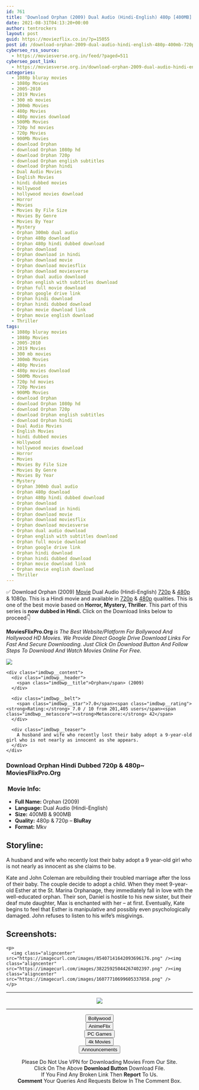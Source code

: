 ```yaml
---
id: 761
title: 'Download Orphan (2009) Dual Audio (Hindi-English) 480p [400MB] || 720p [900MB]'
date: 2021-08-31T04:13:20+00:00
author: tentrockers
layout: post
guid: https://moviezflix.co.in/?p=15055
post id: /download-orphan-2009-dual-audio-hindi-english-480p-400mb-720p-900mb/
cyberseo_rss_source:
  - https://moviesverse.org.in/feed/?paged=511
cyberseo_post_link:
  - https://moviesverse.org.in/download-orphan-2009-dual-audio-hindi-english-480p-400mb-720p-900mb/
categories:
  - 1080p bluray movies
  - 1080p Movies
  - 2005-2010
  - 2019 Movies
  - 300 mb movies
  - 300mb Movies
  - 480p Movies
  - 480p movies download
  - 500Mb Movies
  - 720p hd movies
  - 720p Movies
  - 900Mb Movies
  - download Orphan
  - download Orphan 1080p hd
  - download Orphan 720p
  - download Orphan english subtitles
  - download Orphan hindi
  - Dual Audio Movies
  - English Movies
  - hindi dubbed movies
  - Hollywood
  - hollywood movies download
  - Horror
  - Movies
  - Movies By File Size
  - Movies By Genre
  - Movies By Year
  - Mystery
  - Orphan 300mb dual audio
  - Orphan 480p download
  - Orphan 480p hindi dubbed download
  - Orphan download
  - Orphan download in hindi
  - Orphan download movie
  - Orphan download moviesflix
  - Orphan download moviesverse
  - Orphan dual audio download
  - Orphan english with subtitles download
  - Orphan full movie download
  - Orphan google drive link
  - Orphan hindi download
  - Orphan hindi dubbed download
  - Orphan movie download link
  - Orphan movie english download
  - Thriller
tags:
  - 1080p bluray movies
  - 1080p Movies
  - 2005-2010
  - 2019 Movies
  - 300 mb movies
  - 300mb Movies
  - 480p Movies
  - 480p movies download
  - 500Mb Movies
  - 720p hd movies
  - 720p Movies
  - 900Mb Movies
  - download Orphan
  - download Orphan 1080p hd
  - download Orphan 720p
  - download Orphan english subtitles
  - download Orphan hindi
  - Dual Audio Movies
  - English Movies
  - hindi dubbed movies
  - Hollywood
  - hollywood movies download
  - Horror
  - Movies
  - Movies By File Size
  - Movies By Genre
  - Movies By Year
  - Mystery
  - Orphan 300mb dual audio
  - Orphan 480p download
  - Orphan 480p hindi dubbed download
  - Orphan download
  - Orphan download in hindi
  - Orphan download movie
  - Orphan download moviesflix
  - Orphan download moviesverse
  - Orphan dual audio download
  - Orphan english with subtitles download
  - Orphan full movie download
  - Orphan google drive link
  - Orphan hindi download
  - Orphan hindi dubbed download
  - Orphan movie download link
  - Orphan movie english download
  - Thriller
---
```

<div class="thecontent clearfix">
  <p>
    ✅ Download Orphan (2009) <a href="https://moviesverse.org.in/category/movies/" data-wpel-link="internal">Movie</a> Dual Audio (Hindi-English) <a href="https://moviesverse.org.in/720p-movies/" data-wpel-link="internal">720p</a>&nbsp;&&nbsp;<a href="https://moviesverse.org.in/480p-movies/" data-wpel-link="internal">480p</a> & 1080p. This is a Hindi movie and available in <a href="https://moviesverse.org.in/720p-movies/" data-wpel-link="internal">720p</a>&nbsp;&&nbsp;<a href="https://moviesverse.org.in/480p-movies/" data-wpel-link="internal">480p</a> qualities. This is one of the best movie based on <strong>Horror, Mystery, Thriller</strong>. This part of this series is <strong>now dubbed in <span>Hindi.&nbsp;</span></strong><span>Click on the Download links below to proceed👇</span>
  </p>
  
  <p>
    <strong><span>MoviesFlixPro.Org&nbsp;</span></strong><em>is The Best Website/Platform For Bollywood And Hollywood HD Movies. We Provide Direct Google Drive Download Links For Fast And Secure Downloading. Just Click On Download Button And Follow Steps To&nbsp;Download And Watch Movies Online For Free.</em>
  </p>
  
  <div class="imdbwp imdbwp--movie dark">
    <div class="imdbwp__thumb">
      <a class="imdbwp__link" target="_blank" title="Orphan" href="https://www.imdb.com/title/tt1148204/" rel="nofollow external noopener noreferrer" data-wpel-link="external"><img class="imdbwp__img" src="https://m.media-amazon.com/images/M/MV5BMTBjMjY0ODEtZGVkMy00MjUyLTlkMjAtNDBmNzVjOTk0NzQyXkEyXkFqcGdeQXVyNTA4NzY1MzY@._V1_SX300.jpg" /></a>
    </div>
    
    <div class="imdbwp__content">
      <div class="imdbwp__header">
        <span class="imdbwp__title">Orphan</span> (2009)
      </div>
      
      <div class="imdbwp__belt">
        <span class="imdbwp__star">7.0</span><span class="imdbwp__rating"><strong>Rating:</strong> 7.0 / 10 from 201,405 users</span><span class="imdbwp__metascore"><strong>Metascore:</strong> 42</span>
      </div>
      
      <div class="imdbwp__teaser">
        A husband and wife who recently lost their baby adopt a 9-year-old girl who is not nearly as innocent as she appears.
      </div>
    </div>
  </div>
  
  <h3>
    <span>Download Orphan Hindi Dubbed 720p & 480p~ MoviesFlixPro.Org</span>
  </h3>
  
  <h3>
    <span>&nbsp;Movie Info:&nbsp;</span>
  </h3>
  
  <ul>
    <li>
      <strong>Full Name: </strong>Orphan (2009)
    </li>
    <li>
      <strong>Language:</strong> Dual Audio (Hindi-English)
    </li>
    <li>
      <strong>Size:</strong> 400MB & 900MB
    </li>
    <li>
      <strong>Quality:</strong> 480p & 720p – <span><strong>BluRay</strong></span>
    </li>
    <li>
      <strong>Format:</strong>&nbsp;Mkv
    </li>
  </ul>
  
  <h2>
    <span>Storyline:</span>
  </h2>
  
  <p>
    A husband and wife who recently lost their baby adopt a 9 year-old girl who is not nearly as innocent as she claims to be.
  </p>
  
  <div>
    Kate and John Coleman are rebuilding their troubled marriage after the loss of their baby. The couple decide to adopt a child. When they meet 9-year-old Esther at the St. Marina Orphanage, they immediately fall in love with the well-educated orphan. Their son, Daniel is hostile to his new sister, but their deaf mute daughter, Max is enchanted with her – at first. Eventually, Kate begins to feel that Esther is manipulative and possibly even psychologically damaged. John refuses to listen to his wife’s misgivings.
  </div>
  
  <div class="summary_text">
    <h2>
      <span>Screenshots:</span>
    </h2>
    
    <p>
      <img class="aligncenter" src="https://imagecurl.com/images/85407141642093696176.png" /><img class="aligncenter" src="https://imagecurl.com/images/38225925044267402397.png" /><img class="aligncenter" src="https://imagecurl.com/images/16077710699605337858.png" />
    </p>
  </div>
</div>

<center>
  </p> 
  
  <hr />
  
  <p>
    <a href="http://gdrivepro.xyz/join.php" data-wpel-link="external" target="_blank" rel="nofollow external noopener noreferrer"><img src="https://i.imgur.com/FhMdWdW.png" /></a>
  </p>
  
  <hr />
  
  <p>
    <a href="https://dogemovies.xyz" target="_blank" data-wpel-link="external" rel="nofollow external noopener noreferrer"><button class="button button5">Bollywood</button></a><br /> <a href="https://animeflix.in" target="_blank" data-wpel-link="external" rel="nofollow external noopener noreferrer"><button class="button button5">AnimeFlix</button></a><br /> <a href="https://gamesflix.net/" target="_blank" data-wpel-link="external" rel="nofollow external noopener noreferrer"><button class="button button5">PC Games</button></a><br /> <a href="https://uhdmovies.in" target="_blank" data-wpel-link="external" rel="nofollow external noopener noreferrer"><button class="button button5">4k Movies</button></a><br /> <a href="https://moviesverse.org.in/announcements/" target="_blank" data-wpel-link="internal" rel="noopener"><button class="button button5">Announcements</button></a>
  </p>
  
  <div class="alert alert-danger">
    Please Do Not Use VPN for Downloading Movies From Our Site.
  </div>
  
  <div class="alert alert-success">
    Click On The Above <strong>Download Button</strong> Download File.
  </div>
  
  <div class="alert alert-warning">
    If You Find Any Broken Link Then <strong>Report</strong> To Us.
  </div>
  
  <div class="alert alert-info">
    <strong>Comment</strong> Your Queries And Requests Below In The Comment Box.
  </div>
  
  <p>
    </center>
  </p>